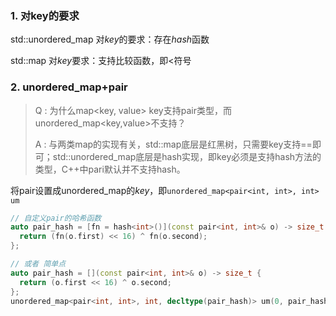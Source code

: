 ### 1. 对key的要求

std::unordered_map 对$key$的要求：存在$hash$函数

std::map 对$key$要求：支持比较函数，即$<$符号



### 2. unordered_map+pair

> Q : 为什么map<key, value>  key支持pair类型，而unordered_map<key,value>不支持？
>
> A : 与两类map的实现有关，std::map底层是红黑树，只需要key支持==即可；std::unordered_map底层是hash实现，即key必须是支持hash方法的类型，C++中pari默认并不支持hash。

将pair设置成unordered_map的$key$，即`unordered_map<pair<int, int>, int> um`

```cpp
// 自定义pair的哈希函数
auto pair_hash = [fn = hash<int>()](const pair<int, int>& o) -> size_t {
  return (fn(o.first) << 16) ^ fn(o.second);
};

// 或者 简单点
auto pair_hash = [](const pair<int, int>& o) -> size_t {
  return (o.first << 16) ^ o.second;
};
unordered_map<pair<int, int>, int, decltype(pair_hash)> um(0, pair_hash);
```

